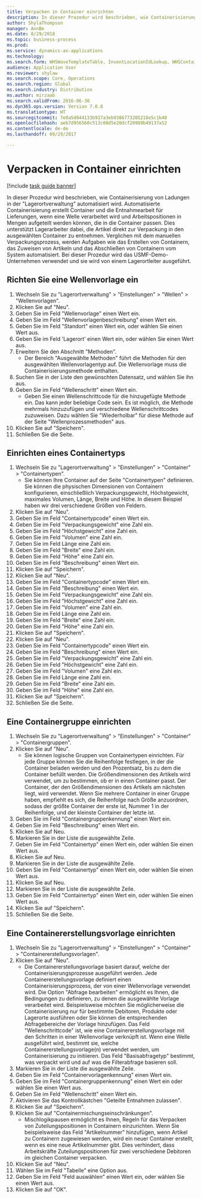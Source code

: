 ```yaml
--- 
title: Verpacken in Container einrichten
description: In dieser Prozedur wird beschrieben, wie Containerisierung von Ladungen in der "Lagerortverwaltung" automatisiert wird.
author: ShylaThompson
manager: AnnBe
ms.date: 8/29/2018
ms.topic: business-process
ms.prod: 
ms.service: dynamics-ax-applications
ms.technology: 
ms.search.form: WHSWaveTemplateTable, InventLocationIdLookup, WHSContainerType, WHSContainerGroup, WHSContainerizationTable, WHSContainerizationBreak, WHSCreateContainerBreak
audience: Application User
ms.reviewer: shylaw
ms.search.scope: Core, Operations
ms.search.region: Global
ms.search.industry: Distribution
ms.author: mirzaab
ms.search.validFrom: 2016-06-30
ms.dyn365.ops.version: Version 7.0.0
ms.translationtype: HT
ms.sourcegitcommit: 7e0a5d044133b917a3eb9386773205218e5c1b40
ms.openlocfilehash: aeb7d956560c513c08d5e20dcf20989b49137a52
ms.contentlocale: de-de
ms.lasthandoff: 09/29/2017

---
```

# <a name="set-up-containerization"></a>Verpacken in Container einrichten

[!include [task guide banner](../../includes/task-guide-banner.md)]

In dieser Prozedur wird beschrieben, wie Containerisierung von Ladungen in der "Lagerortverwaltung" automatisiert wird. Automatisierte Containerisierung erstellt Container und die Entnahmearbeit für Lieferungen, wenn eine Welle verarbeitet wird und Arbeitspositionen in Mengen aufgeteilt werden können, die in die Container passen. Dies unterstützt Lagerarbeiter dabei, die Artikel direkt zur Verpackung in den ausgewählten Container zu entnehmen. Verglichen mit dem manuellen Verpackungsprozess, werden Aufgaben wie das Erstellen von Containern, das Zuweisen von Artikeln und das Abschließen von Containern vom System automatisiert. Bei dieser Prozedur wird das USMF-Demo-Unternehmen verwendet und sie wird von einem Lagerortleiter ausgeführt.


## <a name="set-up-a-wave-template"></a>Richten Sie eine Wellenvorlage ein
1. Wechseln Sie zu "Lagerortverwaltung" > "Einstellungen" > "Wellen" > "Wellenvorlagen".
2. Klicken Sie auf "Neu".
3. Geben Sie im Feld "Wellenvorlage" einen Wert ein.
4. Geben Sie im Feld "Wellenvorlagenbeschreibung" einen Wert ein.
5. Geben Sie im Feld "Standort" einen Wert ein, oder wählen Sie einen Wert aus.
6. Geben Sie im Feld 'Lagerort' einen Wert ein, oder wählen Sie einen Wert aus.
7. Erweitern Sie den Abschnitt "Methoden".
    * Der Bereich "Ausgewählte Methoden" führt die Methoden für den ausgewählten Wellenvorlagentyp auf. Die Wellenvorlage muss die Containerisierungsmethode enthalten.  
8. Suchen Sie in der Liste den gewünschten Datensatz, und wählen Sie ihn aus.
9. Geben Sie im Feld "Wellenschritt" einen Wert ein.
    * Geben Sie einen Wellenschrittcode für die hinzugefügte Methode ein. Das kann jeder beliebige Code sein. Es ist möglich, die Methode mehrmals hinzuzufügen und verschiedene Wellenschrittcodes zuzuweisen. Dazu wählen Sie "Wiederholbar" für diese Methode auf der Seite "Wellenprozessmethoden" aus.  
10. Klicken Sie auf "Speichern".
11. Schließen Sie die Seite.

## <a name="set-up-a-container-type"></a>Einrichten eines Containertyps
1. Wechseln Sie zu "Lagerortverwaltung" > "Einstellungen" > "Container" > "Containertypen".
    * Sie können Ihre Container auf der Seite "Containertypen" definieren. Sie können die physischen Dimensionen von Containern konfigurieren, einschließlich Verpackungsgewicht, Höchstgewicht, maximales Volumen, Länge, Breite und Höhe. In diesem Beispiel haben wir drei verschiedene Größen von Feldern.  
2. Klicken Sie auf "Neu".
3. Geben Sie im Feld "Containertypcode" einen Wert ein.
4. Geben Sie im Feld "Verpackungsgewicht" eine Zahl ein.
5. Geben Sie im Feld "Höchstgewicht" eine Zahl ein.
6. Geben Sie im Feld "Volumen" eine Zahl ein.
7. Geben Sie im Feld Länge eine Zahl ein.
8. Geben Sie im Feld "Breite" eine Zahl ein.
9. Geben Sie im Feld "Höhe" eine Zahl ein.
10. Geben Sie im Feld "Beschreibung" einen Wert ein.
11. Klicken Sie auf "Speichern".
12. Klicken Sie auf "Neu".
13. Geben Sie im Feld "Containertypcode" einen Wert ein.
14. Geben Sie im Feld "Beschreibung" einen Wert ein.
15. Geben Sie im Feld "Verpackungsgewicht" eine Zahl ein.
16. Geben Sie im Feld "Höchstgewicht" eine Zahl ein.
17. Geben Sie im Feld "Volumen" eine Zahl ein.
18. Geben Sie im Feld Länge eine Zahl ein.
19. Geben Sie im Feld "Breite" eine Zahl ein.
20. Geben Sie im Feld "Höhe" eine Zahl ein.
21. Klicken Sie auf "Speichern".
22. Klicken Sie auf "Neu".
23. Geben Sie im Feld "Containertypcode" einen Wert ein.
24. Geben Sie im Feld "Beschreibung" einen Wert ein.
25. Geben Sie im Feld "Verpackungsgewicht" eine Zahl ein.
26. Geben Sie im Feld "Höchstgewicht" eine Zahl ein.
27. Geben Sie im Feld "Volumen" eine Zahl ein.
28. Geben Sie im Feld Länge eine Zahl ein.
29. Geben Sie im Feld "Breite" eine Zahl ein.
30. Geben Sie im Feld "Höhe" eine Zahl ein.
31. Klicken Sie auf "Speichern".
32. Schließen Sie die Seite.

## <a name="set-up-a-container-group"></a>Eine Containergruppe einrichten
1. Wechseln Sie zu "Lagerortverwaltung" > "Einstellungen" > "Container" > "Containergruppen".
2. Klicken Sie auf "Neu".
    * Sie können logische Gruppen von Containertypen einrichten. Für jede Gruppe können Sie die Reihenfolge festlegen, in der die Container beladen werden und den Prozentsatz, bis zu dem die Container befüllt werden. Die Größendimensionen des Artikels wird verwendet, um zu bestimmen, ob er in einen Container passt. Der Container, der den Größendimensionen des Artikels am nächsten liegt, wird verwendet. Wenn Sie mehrere Container in einer Gruppe haben, empfiehlt es sich, die Reihenfolge nach Größe anzuordnen, sodass der größte Container der erste ist, Nummer 1 in der Reihenfolge, und der kleinste Container der letzte ist.    
3. Geben Sie im Feld "Containergruppenkennung" einen Wert ein.
4. Geben Sie im Feld "Beschreibung" einen Wert ein.
5. Klicken Sie auf Neu.
6. Markieren Sie in der Liste die ausgewählte Zeile.
7. Geben Sie im Feld "Containertyp" einen Wert ein, oder wählen Sie einen Wert aus.
8. Klicken Sie auf Neu.
9. Markieren Sie in der Liste die ausgewählte Zeile.
10. Geben Sie im Feld "Containertyp" einen Wert ein, oder wählen Sie einen Wert aus.
11. Klicken Sie auf Neu.
12. Markieren Sie in der Liste die ausgewählte Zeile.
13. Geben Sie im Feld "Containertyp" einen Wert ein, oder wählen Sie einen Wert aus.
14. Klicken Sie auf "Speichern".
15. Schließen Sie die Seite.

## <a name="set-up-a-container-build-template"></a>Eine Containererstellungsvorlage einrichten
1. Wechseln Sie zu "Lagerortverwaltung" > "Einstellungen" > "Container" > "Containererstellungsvorlagen".
2. Klicken Sie auf "Neu".
    * Die Containererstellungsvorlage basiert darauf, welche der Containerisierungsprozesse ausgeführt werden. Jede Containererstellungsvorlage definiert einen Containerisierungsprozess, der von einer Wellenvorlage verwendet wird. Die Option "Abfrage bearbeiten" ermöglicht es Ihnen, die Bedingungen zu definieren, zu denen die ausgewählte Vorlage verarbeitet wird. Beispielsweise möchten Sie möglicherweise die Containerisierung nur für bestimmte Debitoren, Produkte oder Lagerorte ausführen oder Sie können die entsprechenden Abfragebereiche der Vorlage hinzufügen. Das Feld "Wellenschrittcode" ist, wie eine Containererstellungsvorlage mit den Schritten in einer Wellenvorlage verknüpft ist. Wenn eine Welle ausgeführt wird, bestimmt sie, welche Containererstellungsvorlage(n) verwendet werden, um Containerisierung zu initiieren. Das Feld "Basisabfragetyp" bestimmt, was verpackt wird und auf was die Filterabfrage basieren soll.  
3. Markieren Sie in der Liste die ausgewählte Zeile.
4. Geben Sie im Feld "Containervorlagenkennung" einen Wert ein.
5. Geben Sie im Feld "Containergruppenkennung" einen Wert ein oder wählen Sie einen Wert aus.
6. Geben Sie im Feld "Wellenschritt" einen Wert ein.
7. Aktivieren Sie das Kontrollkästchen "Geteilte Entnahmen zulassen".
8. Klicken Sie auf "Speichern".
9. Klicken Sie auf "Containermischungseinschränkungen".
    * Mischlogikpausen ermöglicht es Ihnen, Regeln für das Verpacken von Zuteilungspositionen in Containern einzurichten. Wenn Sie beispielsweise das Feld "Artikelnummer" hinzufügen, wenn Artikel zu Containern zugewiesen werden, wird ein neuer Container erstellt, wenn es eine neue Artikelnummer gibt. Dies verhindert, dass Arbeitskräfte Zuteilungspositionen für zwei verschiedene Debitoren im gleichen Container verpacken.  
10. Klicken Sie auf "Neu".
11. Wählen Sie im Feld "Tabelle" eine Option aus.
12. Geben Sie im Feld "Feld auswählen" einen Wert ein, oder wählen Sie einen Wert aus.
13. Klicken Sie auf "OK".


